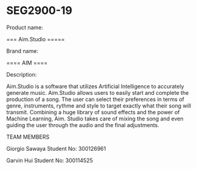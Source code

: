 # SEG2900-19

Product name:

=== Aim.Studio ===== 


Brand name: 

==== AIM ====



Description: 

Aim.Studio is a software that utilizes Artificial Intelligence to accurately generate music. Aim.Studio allows users to easily start 
and complete the production of a song. The user can select their preferences in terms of genre, instruments, rythme and style to target
exactly what their song will transmit. Combining a huge library of sound effects and the power of Machine Learning, Aim. Studio takes care
of mixing the song and even guiding the user through the audio and the final adjustments.

TEAM MEMBERS

Giorgio Sawaya    Student No: 300126961

Garvin Hui        Student No: 300114525

